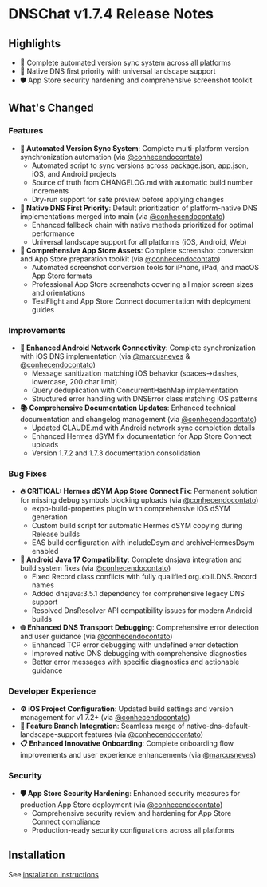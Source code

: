 # DNSChat v1.7.4 Release Notes

## Highlights
- 🤖 Complete automated version sync system across all platforms
- 📱 Native DNS first priority with universal landscape support  
- 🛡️ App Store security hardening and comprehensive screenshot toolkit

## What's Changed

### Features
- **🤖 Automated Version Sync System**: Complete multi-platform version synchronization automation (via [@conhecendocontato](https://github.com/conhecendocontato))
  - Automated script to sync versions across package.json, app.json, iOS, and Android projects
  - Source of truth from CHANGELOG.md with automatic build number increments
  - Dry-run support for safe preview before applying changes
- **📱 Native DNS First Priority**: Default prioritization of platform-native DNS implementations merged into main (via [@conhecendocontato](https://github.com/conhecendocontato))
  - Enhanced fallback chain with native methods prioritized for optimal performance
  - Universal landscape support for all platforms (iOS, Android, Web)
- **📸 Comprehensive App Store Assets**: Complete screenshot conversion and App Store preparation toolkit (via [@conhecendocontato](https://github.com/conhecendocontato))
  - Automated screenshot conversion tools for iPhone, iPad, and macOS App Store formats
  - Professional App Store screenshots covering all major screen sizes and orientations
  - TestFlight and App Store Connect documentation with deployment guides

### Improvements
- **🔧 Enhanced Android Network Connectivity**: Complete synchronization with iOS DNS implementation (via [@marcusneves](https://github.com/marcusneves) & [@conhecendocontato](https://github.com/conhecendocontato))
  - Message sanitization matching iOS behavior (spaces→dashes, lowercase, 200 char limit)
  - Query deduplication with ConcurrentHashMap implementation
  - Structured error handling with DNSError class matching iOS patterns
- **📚 Comprehensive Documentation Updates**: Enhanced technical documentation and changelog management (via [@conhecendocontato](https://github.com/conhecendocontato))
  - Updated CLAUDE.md with Android network sync completion details
  - Enhanced Hermes dSYM fix documentation for App Store Connect uploads
  - Version 1.7.2 and 1.7.3 documentation consolidation

### Bug Fixes
- **🔥 CRITICAL: Hermes dSYM App Store Connect Fix**: Permanent solution for missing debug symbols blocking uploads (via [@conhecendocontato](https://github.com/conhecendocontato))
  - expo-build-properties plugin with comprehensive iOS dSYM generation
  - Custom build script for automatic Hermes dSYM copying during Release builds
  - EAS build configuration with includeDsym and archiveHermesDsym enabled
- **🔧 Android Java 17 Compatibility**: Complete dnsjava integration and build system fixes (via [@conhecendocontato](https://github.com/conhecendocontato))
  - Fixed Record class conflicts with fully qualified org.xbill.DNS.Record names
  - Added dnsjava:3.5.1 dependency for comprehensive legacy DNS support
  - Resolved DnsResolver API compatibility issues for modern Android builds
- **🌐 Enhanced DNS Transport Debugging**: Comprehensive error detection and user guidance (via [@conhecendocontato](https://github.com/conhecendocontato))
  - Enhanced TCP error debugging with undefined error detection
  - Improved native DNS debugging with comprehensive diagnostics
  - Better error messages with specific diagnostics and actionable guidance

### Developer Experience
- **⚙️ iOS Project Configuration**: Updated build settings and version management for v1.7.2+ (via [@conhecendocontato](https://github.com/conhecendocontato))
- **🔄 Feature Branch Integration**: Seamless merge of native-dns-default-landscape-support features (via [@conhecendocontato](https://github.com/conhecendocontato))
- **📋 Enhanced Innovative Onboarding**: Complete onboarding flow improvements and user experience enhancements (via [@marcusneves](https://github.com/marcusneves))

### Security
- **🛡️ App Store Security Hardening**: Enhanced security measures for production App Store deployment (via [@conhecendocontato](https://github.com/conhecendocontato))
  - Comprehensive security review and hardening for App Store Connect compliance
  - Production-ready security configurations across all platforms

## Installation
See [installation instructions](https://github.com/mneves75/dnschat#installation)